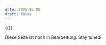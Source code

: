 ```yaml
---
date: 2025-02-05
draft: false
---
```


{{<intro-smart file="further_services_and_glossary" >}}

<div class="banner-inprocess">Diese Seite ist noch in Bearbeitung. Stay tuned!</div>